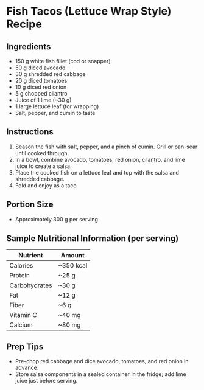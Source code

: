 # Fish Tacos (Lettuce Wrap Style) Recipe

## Ingredients
- 150 g white fish fillet (cod or snapper)
- 50 g diced avocado
- 30 g shredded red cabbage
- 20 g diced tomatoes
- 10 g diced red onion
- 5 g chopped cilantro
- Juice of 1 lime (~30 g)
- 1 large lettuce leaf (for wrapping)
- Salt, pepper, and cumin to taste

## Instructions
1. Season the fish with salt, pepper, and a pinch of cumin. Grill or pan-sear until cooked through.
2. In a bowl, combine avocado, tomatoes, red onion, cilantro, and lime juice to create a salsa.
3. Place the cooked fish on a lettuce leaf and top with the salsa and shredded cabbage.
4. Fold and enjoy as a taco.

## Portion Size
- Approximately 300 g per serving

## Sample Nutritional Information (per serving)
| Nutrient      | Amount    |
|---------------|-----------|
| Calories      | ~350 kcal |
| Protein       | ~25 g     |
| Carbohydrates | ~30 g     |
| Fat           | ~12 g     |
| Fiber         | ~6 g      |
| Vitamin C     | ~40 mg    |
| Calcium       | ~80 mg    |

## Prep Tips
- Pre-chop red cabbage and dice avocado, tomatoes, and red onion in advance.
- Store salsa components in a sealed container in the fridge; add lime juice just before serving.
